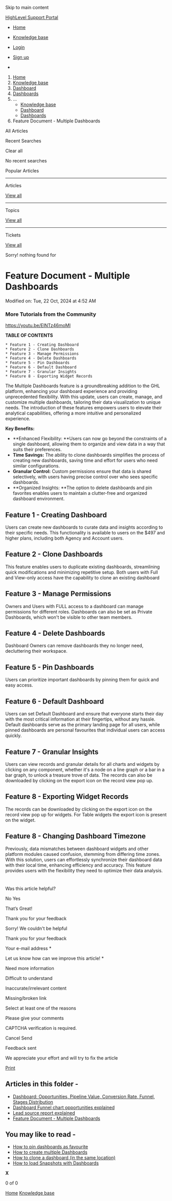 Skip to main content

[ HighLevel Support Portal ](https://help.gohighlevel.com)

  * [ Home ](/support/home)
  * [ Knowledge base ](/support/solutions)

  * [Login](/support/login)
  * [Sign up](/support/signup)
  * 

  1. [Home](/support/home)
  2. [Knowledge base](/support/solutions)
  3. [Dashboard](/support/solutions/48000449586)
  4. [Dashboards](/support/solutions/folders/48000679140)
  5. ... 
     * [Knowledge base](/support/solutions)
     * [Dashboard](/support/solutions/48000449586)
     * [Dashboards](/support/solutions/folders/48000679140)
  6. Feature Document - Multiple Dashboards

All  Articles 

Recent Searches

Clear all

No recent searches

Popular Articles

* * *

Articles

[View all](/support/search/solutions)

* * *

Topics

[View all](/support/search/topics)

* * *

Tickets

[View all](/support/search/tickets)

Sorry! nothing found for   

# Feature Document - Multiple Dashboards

Modified on: Tue, 22 Oct, 2024 at 4:52 AM

### **More Tutorials from the Community**

<https://youtu.be/ElNTz46moMI>

**TABLE OF CONTENTS**

    * Feature 1 - Creating Dashboard
    * Feature 2 - Clone Dashboards
    * Feature 3 - Manage Permissions
    * Feature 4 - Delete Dashboards
    * Feature 5 - Pin Dashboards
    * Feature 6 - Default Dashboard
    * Feature 7 - Granular Insights
    * Feature 8 - Exporting Widget Records

The Multiple Dashboards feature is a groundbreaking addition to the GHL platform, enhancing your dashboard experience and providing unprecedented flexibility. With this update, users can create, manage, and customize multiple dashboards, tailoring their data visualization to unique needs. The introduction of these features empowers users to elevate their analytical capabilities, offering a more intuitive and personalized experience.

**Key Benefits:**

  * **Enhanced Flexibility:  **Users can now go beyond the constraints of a single dashboard, allowing them to organize and view data in a way that suits their preferences.
  * **Time Savings:** The ability to clone dashboards simplifies the process of creating new dashboards, saving time and effort for users who need similar configurations.
  * **Granular Control:** Custom permissions ensure that data is shared selectively, with users having precise control over who sees specific dashboards.
  * **Organized Insights:  **The option to delete dashboards and pin favorites enables users to maintain a clutter-free and organized dashboard environment.

## Feature 1 - Creating Dashboard

Users can create new dashboards to curate data and insights according to their specific needs. This functionality is available to users on the $497 and higher plans, including both Agency and Account users. 

## Feature 2 - Clone Dashboards

This feature enables users to duplicate existing dashboards, streamlining quick modifications and minimizing repetitive setup. Both users with Full and View-only access have the capability to clone an existing dashboard

## Feature 3 - Manage Permissions

Owners and Users with FULL access to a dashboard can manage permissions for different roles. Dashboards can also be set as Private Dashboards, which won't be visible to other team members.

## Feature 4 - Delete Dashboards

Dashboard Owners can remove dashboards they no longer need, decluttering their workspace.

## Feature 5 - Pin Dashboards

Users can prioritize important dashboards by pinning them for quick and easy access.

## Feature 6 - Default Dashboard

Users can set Default Dashboard and ensure that everyone starts their day with the most critical information at their fingertips, without any hassle. Default dashboards serve as the primary landing page for all users, while pinned dashboards are personal favourites that individual users can access quickly.

## Feature 7 - Granular Insights

Users can view records and granular details for all charts and widgets by clicking on any component, whether it's a node on a line graph or a bar in a bar graph, to unlock a treasure trove of data. The records can also be downloaded by clicking on the export icon on the record view pop up.

## Feature 8 - Exporting Widget Records

The records can  be downloaded by clicking on the export icon on the record view pop up for widgets. For Table widgets the export icon is present on the widget.

##   

## Feature 8 - Changing Dashboard Timezone

Previously, data mismatches between dashboard widgets and other platform modules caused confusion, stemming from differing time zones. With this solution, users can effortlessly synchronize their dashboard data with their local time, enhancing efficiency and accuracy. This feature provides users with the flexibility they need to optimize their data analysis.

#   

Was this article helpful?

No  Yes 

That’s Great!

Thank you for your feedback

Sorry! We couldn't be helpful

Thank you for your feedback

Your e-mail address *

Let us know how can we improve this article! *

Need more information 

Difficult to understand 

Inaccurate/irrelevant content 

Missing/broken link 

Select at least one of the reasons 

Please give your comments 

CAPTCHA verification is required. 

Cancel  Send 

Feedback sent

We appreciate your effort and will try to fix the article

[Print](javascript:print\(\))

## Articles in this folder -

  * [Dashboard: Opportunities, Pipeline Value, Conversion Rate, Funnel, Stages Distribution](/support/solutions/articles/48001152117-dashboard-opportunities-pipeline-value-conversion-rate-funnel-stages-distribution)
  * [Dashboard Funnel chart opportunities explained](/support/solutions/articles/48001181826-dashboard-funnel-chart-opportunities-explained)
  * [Lead source report explained](/support/solutions/articles/48001181830-lead-source-report-explained)
  * [Feature Document - Multiple Dashboards](/support/solutions/articles/155000001530-feature-document-multiple-dashboards)

## You may like to read -

  * [How to pin dashboards as favourite](/support/solutions/articles/155000001535-how-to-pin-dashboards-as-favourite)
  * [How to create multiple Dashboards](/support/solutions/articles/155000001531-how-to-create-multiple-dashboards)
  * [How to clone a dashboard (in the same location)](/support/solutions/articles/155000001534-how-to-clone-a-dashboard-in-the-same-location-)
  * [How to load Snapshots with Dashboards](/support/solutions/articles/155000002280-how-to-load-snapshots-with-dashboards)

**X**

0 of 0 []()

[Home](/support/home) [Knowledge base](/support/solutions)
